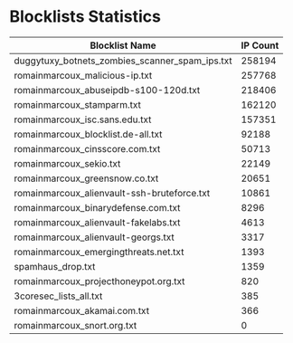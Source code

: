 # Blocklists Statistics
| Blocklist Name | IP Count |
|----|----|
| duggytuxy_botnets_zombies_scanner_spam_ips.txt | 258194 |
| romainmarcoux_malicious-ip.txt | 257768 |
| romainmarcoux_abuseipdb-s100-120d.txt | 218406 |
| romainmarcoux_stamparm.txt | 162120 |
| romainmarcoux_isc.sans.edu.txt | 157351 |
| romainmarcoux_blocklist.de-all.txt | 92188 |
| romainmarcoux_cinsscore.com.txt | 50713 |
| romainmarcoux_sekio.txt | 22149 |
| romainmarcoux_greensnow.co.txt | 20651 |
| romainmarcoux_alienvault-ssh-bruteforce.txt | 10861 |
| romainmarcoux_binarydefense.com.txt | 8296 |
| romainmarcoux_alienvault-fakelabs.txt | 4613 |
| romainmarcoux_alienvault-georgs.txt | 3317 |
| romainmarcoux_emergingthreats.net.txt | 1393 |
| spamhaus_drop.txt | 1359 |
| romainmarcoux_projecthoneypot.org.txt | 820 |
| 3coresec_lists_all.txt | 385 |
| romainmarcoux_akamai.com.txt | 366 |
| romainmarcoux_snort.org.txt | 0 |
